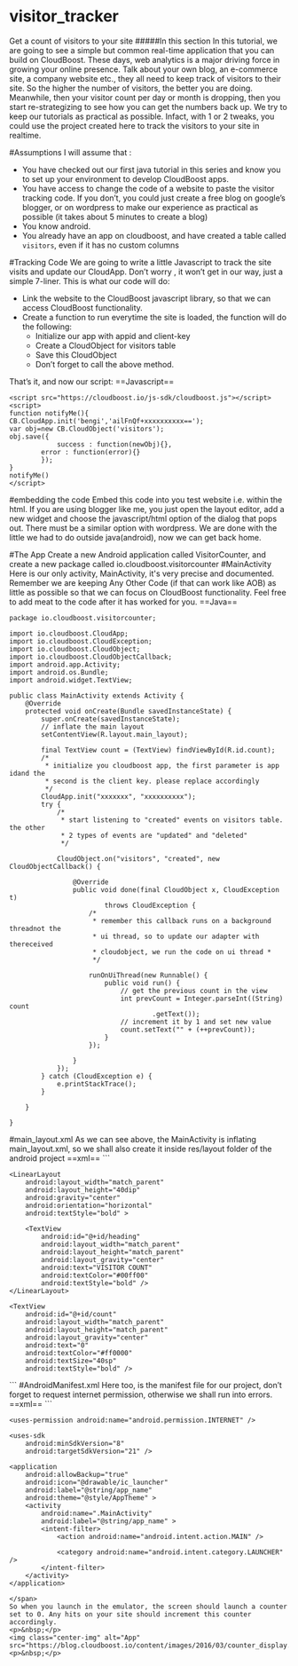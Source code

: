 # visitor_tracker
Get a count of visitors to your site
#####In this section
In this tutorial, we are going to see a simple but common real-time application that you can build on CloudBoost. These days, web analytics is a major driving force in growing your online presence. Talk about your own blog, an e-commerce site, a company website etc., they all need to keep track of visitors to their site. So the higher the number of visitors, the better you are doing. Meanwhile, then your visitor count per day or month is dropping, then you start re-strategizing to see how you can get the numbers back up.
We try to keep our tutorials as practical as possible. Infact, with 1 or 2 tweaks, you could use the project created here to track the visitors to your site in realtime.

#Assumptions
I will assume that :
<ul>

<li>You have checked out our first java tutorial in this series and know you to set up your environment to develop CloudBoost apps.</li>
<li>You have access to change the code of a website to paste the visitor tracking code. If you don’t, you could just create a free blog on google’s blogger, or on wordpress to make our experience as practical as possible (it takes about 5 minutes to create a blog)</li>
<li>You know android.</li>
<li>You already have an app on cloudboost, and have created a table called <code>visitors</code>, even if it has no custom columns</li>
</ul>
#Tracking Code
We are going to write a little Javascript to track the site visits and update our CloudApp. Don’t worry , it won’t get in our way, just a simple 7-liner.
This is what our code will do:
<ul>
<li>Link the website to the CloudBoost javascript library, so that we can access CloudBoost functionality.</li>
<li>Create a function to run everytime the site is loaded, the function will do the following:
<ul>
<li>Initialize our app with appid and client-key</li>
<li>Create a CloudObject for visitors table</li>
<li>Save this CloudObject</li>
<li>Don’t forget to call the above method.</li>
</ul>
</li>
</ul>


That’s it, and now our script:
==Javascript==
<span class="js-lines" data-query="main_layout">
```
<script src="https://cloudboost.io/js-sdk/cloudboost.js"></script>
<script>
function notifyMe(){
CB.CloudApp.init('bengi','ailFnQf+xxxxxxxxxx==');
var obj=new CB.CloudObject('visitors');
obj.save({
            success : function(newObj){},          
		error : function(error){}                        
        });
}
notifyMe()
</script>
```
</span>

#embedding the code
Embed this code into you test website i.e. within the html. If you are using blogger like me, you just open the layout editor, add a new widget and choose the javascript/html option of the dialog that pops out. There must be a similar option with wordpress.
We are done with the little we had to do outside java(android), now we can get back home.

#The App
Create a new Android application called VisitorCounter, and create a new package called <span class="tut-snippet">io.cloudboost.visitorcounter</span>
#MainActivity
Here is our only activity, MainActivity, it's very precise and documented. Remember we are keeping Any Other Code (if that can work like AOB) as little as possible so that we can focus on CloudBoost functionality. Feel free to add meat to the code after it has worked for you.
==Java==
<span class="java-lines" data-query="main_layout">
```
package io.cloudboost.visitorcounter;

import io.cloudboost.CloudApp;
import io.cloudboost.CloudException;
import io.cloudboost.CloudObject;
import io.cloudboost.CloudObjectCallback;
import android.app.Activity;
import android.os.Bundle;
import android.widget.TextView;

public class MainActivity extends Activity {
	@Override
	protected void onCreate(Bundle savedInstanceState) {
		super.onCreate(savedInstanceState);
		// inflate the main layout
		setContentView(R.layout.main_layout);

		final TextView count = (TextView) findViewById(R.id.count);
		/*
		 * initialize you cloudboost app, the first parameter is app idand the
		 * second is the client key. please replace accordingly
		 */
		CloudApp.init("xxxxxxx", "xxxxxxxxxx");
		try {
			/*
			 * start listening to "created" events on visitors table. the other
			 * 2 types of events are "updated" and "deleted"
			 */

			CloudObject.on("visitors", "created", new CloudObjectCallback() {

				@Override
				public void done(final CloudObject x, CloudException t)
						throws CloudException {
					/*
					 * remember this callback runs on a background threadnot the
					 * ui thread, so to update our adapter with thereceived
					 * cloudobject, we run the code on ui thread *
					 */

					runOnUiThread(new Runnable() {
						public void run() {
							// get the previous count in the view
							int prevCount = Integer.parseInt((String) count
									.getText());
							// increment it by 1 and set new value
							count.setText("" + (++prevCount));
						}
					});

				}
			});
		} catch (CloudException e) {
			e.printStackTrace();
		}

	}

}
```
</span>
#main_layout.xml
As we can see above, the MainActivity is inflating main_layout.xml, so we shall also create it inside res/layout folder of the android project
==xml==
<span class="xml-lines" data-query="main_layout">
```
<LinearLayout xmlns:android="http://schemas.android.com/apk/res/android"
    xmlns:tools="http://schemas.android.com/tools"
    android:layout_width="match_parent"
    android:layout_height="match_parent"
    android:orientation="vertical"
    tools:context=".MainActivity" >

    <LinearLayout
        android:layout_width="match_parent"
        android:layout_height="40dip"
        android:gravity="center"
        android:orientation="horizontal"
        android:textStyle="bold" >

        <TextView
            android:id="@+id/heading"
            android:layout_width="match_parent"
            android:layout_height="match_parent"
            android:layout_gravity="center"
            android:text="VISITOR COUNT"
            android:textColor="#00ff00"
            android:textStyle="bold" />
    </LinearLayout>

    <TextView
        android:id="@+id/count"
        android:layout_width="match_parent"
        android:layout_height="match_parent"
        android:layout_gravity="center"
        android:text="0"
        android:textColor="#ff0000"
        android:textSize="40sp"
        android:textStyle="bold" />

</LinearLayout>
```
</span>
#AndroidManifest.xml
Here too, is the manifest file for our project, don’t forget to request internet permission, otherwise we shall run into errors.
==xml==
<span class="xml-lines" data-query="main_layout">
```
<manifest xmlns:android="http://schemas.android.com/apk/res/android"
    package="io.cloudboost.visitorcounter"
    android:versionCode="1"
    android:versionName="1.0" >

    <uses-permission android:name="android.permission.INTERNET" />

    <uses-sdk
        android:minSdkVersion="8"
        android:targetSdkVersion="21" />

    <application
        android:allowBackup="true"
        android:icon="@drawable/ic_launcher"
        android:label="@string/app_name"
        android:theme="@style/AppTheme" >
        <activity
            android:name=".MainActivity"
            android:label="@string/app_name" >
            <intent-filter>
                <action android:name="android.intent.action.MAIN" />

                <category android:name="android.intent.category.LAUNCHER" />
            </intent-filter>
        </activity>
    </application>

</manifest>

```
</span>
So when you launch in the emulator, the screen should launch a counter set to 0. Any hits on your site should increment this counter accordingly.
<p>&nbsp;</p>
<img class="center-img" alt="App" src="https://blog.cloudboost.io/content/images/2016/03/counter_display.PNG">
<p>&nbsp;</p>

